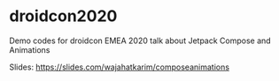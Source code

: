 # droidcon2020
Demo codes for droidcon EMEA 2020 talk about Jetpack Compose and Animations

Slides: https://slides.com/wajahatkarim/composeanimations
